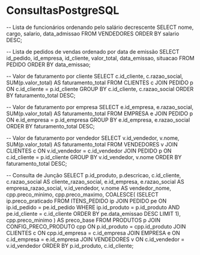 # ConsultasPostgreSQL

-- Lista de funcionários ordenando pelo salário decrescente
SELECT nome, cargo, salario, data_admissao
FROM VENDEDORES
ORDER BY salario DESC;

-- Lista de pedidos de vendas ordenado por data de emissão
SELECT id_pedido, id_empresa, id_cliente, valor_total, data_emissao, situacao
FROM PEDIDO
ORDER BY data_emissao;

-- Valor de faturamento por cliente
SELECT c.id_cliente, c.razao_social, SUM(p.valor_total) AS faturamento_total
FROM CLIENTES c
JOIN PEDIDO p ON c.id_cliente = p.id_cliente
GROUP BY c.id_cliente, c.razao_social
ORDER BY faturamento_total DESC;

-- Valor de faturamento por empresa
SELECT e.id_empresa, e.razao_social, SUM(p.valor_total) AS faturamento_total
FROM EMPRESA e
JOIN PEDIDO p ON e.id_empresa = p.id_empresa
GROUP BY e.id_empresa, e.razao_social
ORDER BY faturamento_total DESC;

-- Valor de faturamento por vendedor
SELECT v.id_vendedor, v.nome, SUM(p.valor_total) AS faturamento_total
FROM VENDEDORES v
JOIN CLIENTES c ON v.id_vendedor = c.id_vendedor
JOIN PEDIDO p ON c.id_cliente = p.id_cliente
GROUP BY v.id_vendedor, v.nome
ORDER BY faturamento_total DESC;

-- Consulta de Junção
SELECT 
    p.id_produto,
    p.descricao,
    c.id_cliente,
    c.razao_social AS cliente_razao_social,
    e.id_empresa,
    e.razao_social AS empresa_razao_social,
    v.id_vendedor,
    v.nome AS vendedor_nome,
    cpp.preco_minimo,
    cpp.preco_maximo,
    COALESCE(
        (SELECT ip.preco_praticado
         FROM ITENS_PEDIDO ip
         JOIN PEDIDO pe ON ip.id_pedido = pe.id_pedido
         WHERE ip.id_produto = p.id_produto AND pe.id_cliente = c.id_cliente
         ORDER BY pe.data_emissao DESC
         LIMIT 1),
        cpp.preco_minimo
    ) AS preco_base
FROM PRODUTOS p
JOIN CONFIG_PRECO_PRODUTO cpp ON p.id_produto = cpp.id_produto
JOIN CLIENTES c ON cpp.id_empresa = c.id_empresa
JOIN EMPRESA e ON c.id_empresa = e.id_empresa
JOIN VENDEDORES v ON c.id_vendedor = v.id_vendedor
ORDER BY p.id_produto, c.id_cliente;
